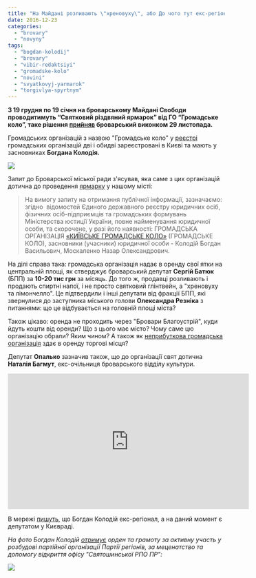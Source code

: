 ```yaml
---
title: "На Майдані розливають \"хреновуху\", або До чого тут екс-регіонал Богдан Колодій? - ВІДЕО"
date: 2016-12-23
categories: 
  - "brovary"
  - "novyny"
tags: 
  - "bogdan-kolodij"
  - "brovary"
  - "vibir-redaktsiyi"
  - "gromadske-kolo"
  - "novini"
  - "svyatkovyj-yarmarok"
  - "torgivlya-spyrtnym"
---
```


**З 19 грудня по 19 січня на броварському Майдані Свободи проводитимуть “Святковий різдвяний ярмарок” від ГО “Громадське коло”, таке рішення [прийняв](http://brovary-rada.gov.ua/documents/26288.html) броварський виконком 29 листопада.**

Громадських організацій з назвою "Громадське коло" у [реєстрі](http://rgo.informjust.ua/) громадських організацій дві і обидві зареєстровані в Києві та мають у засновниках **Богдана Колодія.**

[![](https://mpz.brovary.org/wp-content/uploads/2016/12/KRqqpCqcMQI.jpg)](https://mpz.brovary.org/wp-content/uploads/2016/12/KRqqpCqcMQI.jpg)

Запит до Броварської міської ради з'ясував, яка саме з цих організацій дотична до проведення [ярмарку](https://mpz.brovary.org/golovna-yalynka-mista-fotoreportazh/) у нашому місті:

> На вимогу запиту на отримання публічної інформації, зазначаємо: згідно  відомостей Єдиного державного реєстру юридичних осіб, фізичних осіб-підприємців та громадських формувань Міністерства юстиції України, повне найменування юридичної особи, та скорочене, у разі його наявності: ГРОМАДСЬКА ОРГАНІЗАЦІЯ [«КИЇВСЬКЕ ГРОМАДСЬКЕ КОЛО»](https://vk.com/club70143323) (ГРОМАДСЬКЕ КОЛО), засновники (учасники) юридичної особи - Колодій Богдан Васильович, Москаленко Назар Олександрович.

На ділі справа така: громадська організація надає в оренду свої ятки на центральній площі, як стверджує броварський депутат **Сергій Батюк** (БПП) за **10-20 тис грн** за місяць. До того ж, продавці розливають і продають спиртні напої, і не просто святковий глінтвейн, а "хреновуху та лімончелло". Це підтвердили і інші депутати від фракції БПП, які звернулися до заступника міського голови **Олександра Резніка** з питаннями: що це відбувається на головній площі міста?

Також цікаво: оренда не проходить через "Бровари Благоустрій", куди йдуть кошти від оренди? Що з цього має місто? Чому саме цю організацію обрали? Яким чином? А також як [неприбуткова громадська організація](http://gromkolo.com/ru/o-nas/) здає в оренду торгові місця?

Депутат **Опалько** зазначив також, що до організації свят дотична **Наталія Багмут**, екс-очільниця броварського відділу культури.

<iframe src="https://www.youtube.com/embed/nMqz29Xcf28" width="560" height="315" frameborder="0" allowfullscreen="allowfullscreen"></iframe>

В мережі [пишуть](http://svyatoshyno.rajon.kiev.ua/2014/06/07/%D0%B1%D0%BE%D0%B3%D0%B4%D0%B0%D0%BD-%D0%BA%D0%BE%D0%BB%D0%BE%D0%B4%D1%96%D0%B9-%D0%BC%D0%BE%D0%BB%D0%BE%D0%B4%D0%B8%D0%B9-%D1%80%D0%B5%D0%B3%D1%96%D0%BE%D0%BD%D0%B0%D0%BB-%D0%B2-%D0%BA%D0%BE/), що Богдан Колодій екс-регіонал, а на даний момент є депутатом у Києвраді.

_На фото Богдан Колодій [отримує](http://www.akcent.org.ua/volody-my-r-ty-shhenko-deputat-vid-bat-kivshhy-ny-tovmasyan-vid-budivel-ny-ka-aerodromu-yanukovy-cha-do-biznesu-z-separaty-stamy/) орден та грамоту за активну участь у розбудові партійної організації Партії регіонів, за меценатство та допомогу відкриття офісу "Святошинської РПО ПР":_

[![](https://mpz.brovary.org/wp-content/uploads/2016/12/73.jpg)](https://mpz.brovary.org/wp-content/uploads/2016/12/73.jpg)
